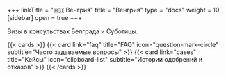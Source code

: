 +++
linkTitle = "🇭🇺  Венгрия"
title = "Венгрия"
type = "docs"
weight = 10
[sidebar]
  open = true
+++

Визы в консульствах Белграда и Суботицы.

{{< cards >}}
  {{< card link="faq" title="FAQ" icon="question-mark-circle" subtitle="Часто задаваемые вопросы" >}}
  {{< card link="cases" title="Кейсы" icon="clipboard-list" subtitle="Истории одобрений и отказов" >}}
{{< /cards >}}

